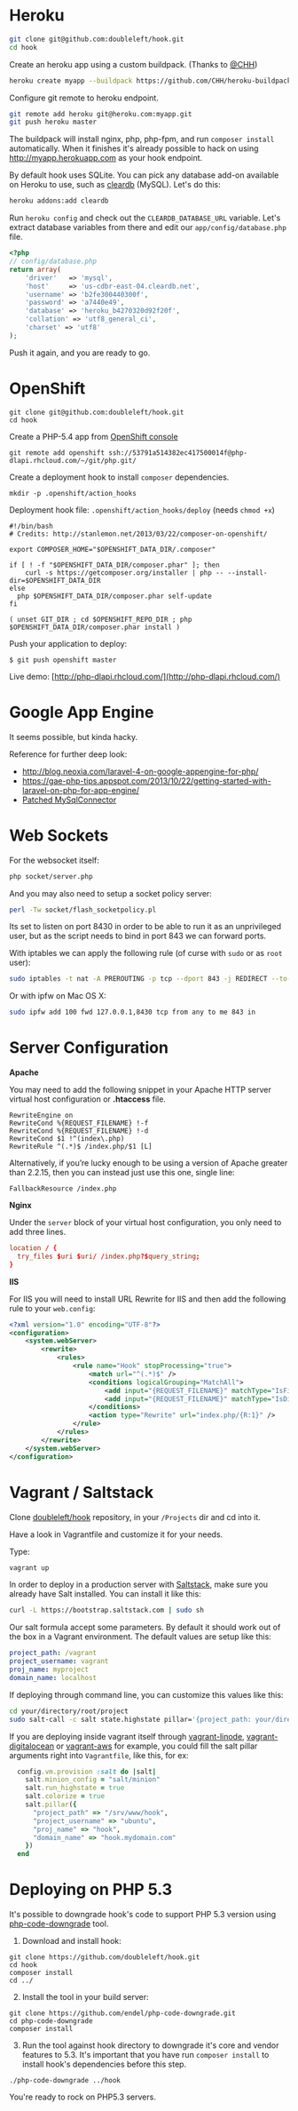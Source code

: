 # Heroku

```bash
git clone git@github.com:doubleleft/hook.git
cd hook
```

Create an heroku app using a custom buildpack. (Thanks to [@CHH](https://github.com/CHH))

```bash
heroku create myapp --buildpack https://github.com/CHH/heroku-buildpack-php
```

Configure git remote to heroku endpoint.

```bash
git remote add heroku git@heroku.com:myapp.git
git push heroku master
```

The buildpack will install nginx, php, php-fpm, and run `composer install`
automatically. When it finishes it's already possible to hack on using
http://myapp.herokuapp.com as your hook endpoint.

By default hook uses SQLite. You can pick any database add-on available on
Heroku to use, such as [cleardb](https://addons.heroku.com/cleardb) (MySQL).
Let's do this:

```bash
heroku addons:add cleardb
```

Run `heroku config` and check out the `CLEARDB_DATABASE_URL` variable. Let's
extract database variables from there and edit our `app/config/database.php`
file.

```php
<?php
// config/database.php
return array(
	'driver'   => 'mysql',
	'host'     => 'us-cdbr-east-04.cleardb.net',
	'username' => 'b2fe300440300f',
	'password' => 'a7440e49',
	'database' => 'heroku_b4270320d92f20f',
	'collation' => 'utf8_general_ci',
	'charset' => 'utf8'
);
```

Push it again, and you are ready to go.

# OpenShift

```
git clone git@github.com:doubleleft/hook.git
cd hook
```

Create a PHP-5.4 app from [OpenShift console](https://openshift.redhat.com/app/console/application_types?tag=php)

```
git remote add openshift ssh://53791a514382ec417500014f@php-dlapi.rhcloud.com/~/git/php.git/
```

Create a deployment hook to install `composer` dependencies.

```
mkdir -p .openshift/action_hooks
```

Deployment hook file: `.openshift/action_hooks/deploy` (needs `chmod +x`)

```
#!/bin/bash
# Credits: http://stanlemon.net/2013/03/22/composer-on-openshift/

export COMPOSER_HOME="$OPENSHIFT_DATA_DIR/.composer"

if [ ! -f "$OPENSHIFT_DATA_DIR/composer.phar" ]; then
    curl -s https://getcomposer.org/installer | php -- --install-dir=$OPENSHIFT_DATA_DIR
else
  php $OPENSHIFT_DATA_DIR/composer.phar self-update
fi

( unset GIT_DIR ; cd $OPENSHIFT_REPO_DIR ; php $OPENSHIFT_DATA_DIR/composer.phar install )
```

Push your application to deploy:

```
$ git push openshift master
```

Live demo: [http://php-dlapi.rhcloud.com/](http://php-dlapi.rhcloud.com/)


# Google App Engine

It seems possible, but kinda hacky.

Reference for further deep look:
- http://blog.neoxia.com/laravel-4-on-google-appengine-for-php/
- https://gae-php-tips.appspot.com/2013/10/22/getting-started-with-laravel-on-php-for-app-engine/
- [Patched MySqlConnector](https://gist.github.com/gmergoil/5693102)

# Web Sockets

For the websocket itself:

```bash
php socket/server.php
```

And you may also need to setup a socket policy server:

```bash
perl -Tw socket/flash_socketpolicy.pl
```

Its set to listen on port 8430 in order to be able to run it as an unprivileged user, but as the script needs to bind in port 843 we can forward ports.

With iptables we can apply the following rule (of curse with `sudo` or as `root` user):

```bash
sudo iptables -t nat -A PREROUTING -p tcp --dport 843 -j REDIRECT --to-port 8430
```

Or with ipfw on Mac OS X:
```bash
sudo ipfw add 100 fwd 127.0.0.1,8430 tcp from any to me 843 in
```

# Server Configuration

**Apache**

You may need to add the following snippet in your Apache HTTP server virtual host configuration or **.htaccess** file.

```apacheconf
RewriteEngine on
RewriteCond %{REQUEST_FILENAME} !-f
RewriteCond %{REQUEST_FILENAME} !-d
RewriteCond $1 !^(index\.php)
RewriteRule ^(.*)$ /index.php/$1 [L]
```

Alternatively, if you’re lucky enough to be using a version of Apache greater than 2.2.15, then you can instead just use this one, single line:
```apacheconf
FallbackResource /index.php
```

**Nginx**

Under the `server` block of your virtual host configuration, you only need to add three lines.
```conf
location / {
  try_files $uri $uri/ /index.php?$query_string;
}
```

**IIS**

For IIS you will need to install URL Rewrite for IIS and then add the following rule to your `web.config`:
```xml
<?xml version="1.0" encoding="UTF-8"?>
<configuration>
    <system.webServer>
        <rewrite>
            <rules>
                <rule name="Hook" stopProcessing="true">
                    <match url="^(.*)$" />
                    <conditions logicalGrouping="MatchAll">
                        <add input="{REQUEST_FILENAME}" matchType="IsFile" negate="true" />
                        <add input="{REQUEST_FILENAME}" matchType="IsDirectory" negate="true" />
                    </conditions>
                    <action type="Rewrite" url="index.php/{R:1}" />
                </rule>
            </rules>
        </rewrite>
    </system.webServer>
</configuration>
```

# Vagrant / Saltstack

Clone [doubleleft/hook](https://github.com/doubleleft/hook.git) repository, in your `/Projects` dir and cd into it.

Have a look in Vagrantfile and customize it for your needs.

Type:

```bash
vagrant up
```

In order to deploy in a production server with [Saltstack](https://github.com/saltstack/salt), make sure you already have Salt installed. You can install it like this:

```bash
curl -L https://bootstrap.saltstack.com | sudo sh
```

Our salt formula accept some parameters. By default it should work out of the box in a Vagrant environment. The default values are setup like this:

```yaml
project_path: /vagrant
project_username: vagrant
proj_name: myproject
domain_name: localhost
```

If deploying through command line, you can customize this values like this:

```bash
cd your/directory/root/project
sudo salt-call -c salt state.highstate pillar='{project_path: your/directory/root/path, project_username: your-ssh-username, proj_name: hook, domain_name: hook.mydomain.com}'
```

If you are deploying inside vagrant itself through [vagrant-linode](https://github.com/displague/vagrant-linode), [vagrant-digitalocean](https://github.com/smdahlen/vagrant-digitalocean) or [vagrant-aws](https://github.com/mitchellh/vagrant-aws) for example, you could fill the salt pillar arguments right into `Vagrantfile`, like this, for ex:

```ruby
  config.vm.provision :salt do |salt|
    salt.minion_config = "salt/minion"
    salt.run_highstate = true
    salt.colorize = true
    salt.pillar({
      "project_path" => "/srv/www/hook",
      "project_username" => "ubuntu",
      "proj_name" => "hook",
      "domain_name" => "hook.mydomain.com"
    })
  end
```

# Deploying on PHP 5.3

It's possible to downgrade hook's code to support PHP 5.3 version using [php-code-downgrade](https://github.com/endel/php-code-downgrade) tool.

1. Download and install hook:

```
git clone https://github.com/doubleleft/hook.git
cd hook
composer install
cd ../
```

2. Install the tool in your build server:

```
git clone https://github.com/endel/php-code-downgrade.git
cd php-code-downgrade
composer install
```

3. Run the tool against hook directory to downgrade it's core and vendor features to 5.3. It's important that you have run `composer install` to install hook's dependencies before this step.

```
./php-code-downgrade ../hook
```

You're ready to rock on PHP5.3 servers.
